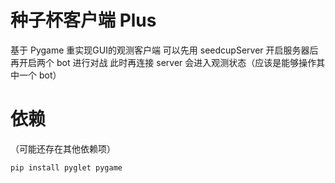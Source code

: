 # 种子杯客户端 Plus

基于 Pygame 重实现GUI的观测客户端
可以先用 seedcupServer 开启服务器后再开启两个 bot 进行对战
此时再连接 server 会进入观测状态（应该是能够操作其中一个 bot）

# 依赖
（可能还存在其他依赖项）
```shell
pip install pyglet pygame
```
